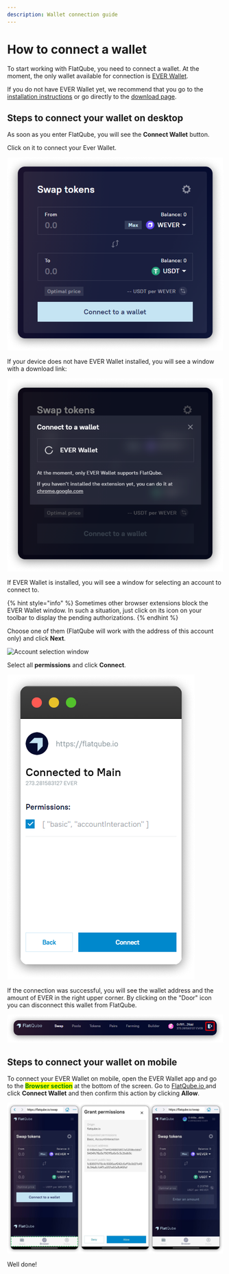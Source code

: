 ```yaml
---
description: Wallet connection guide
---
```


# How to connect a wallet

To start working with FlatQube, you need to connect a wallet. At the moment, the only wallet available for connection is [EVER Wallet](https://l1.broxus.com/everscale/wallet).

If you do not have EVER Wallet yet, we recommend that you go to the [installation instructions](https://docs.tonbridge.io/ever-wallet/getting-started-with-ton-crystal-wallet) or go directly to the [download page](https://l1.broxus.com/everscale/wallet).

## Steps to connect your wallet on desktop

As soon as you enter FlatQube, you will see the **Connect Wallet** button.

Click on it to connect your Ever Wallet.

!["Connect to a wallet" button at the Swap page](<../../.gitbook/assets/1 (1) (2) (5).png>)

If your device does not have EVER Wallet installed, you will see a window with a download link:

![Connect to a wallet with download link](../../.gitbook/assets/download.png)

If EVER Wallet is installed, you will see a window for selecting an account to connect to.

{% hint style="info" %}
Sometimes other browser extensions block the EVER Wallet window. In such a situation, just click on its icon on your toolbar to display the pending authorizations.
{% endhint %}

Choose one of them (FlatQube will work with the address of this account only) and click **Next**.

![Account selection window](<../../.gitbook/assets/frame\_generic\_dark (2).png>)

Select all **permissions** and click **Connect**.

![Permissions window](../../.gitbook/assets/permissions.png)

If the connection was successful, you will see the wallet address and the amount of EVER in the right upper corner. By clicking on the "Door" icon you can disconnect this wallet from FlatQube.

![FlatQube menu with connected wallet](../../.gitbook/assets/Leave.png)

## Steps to connect your wallet on mobile

To connect your EVER Wallet on mobile, open the EVER Wallet app and go to the <mark style="color:green;">**Browser section**</mark> at the bottom of the screen. Go to [FlatQube.io ](https://flatqube.io)and click **Connect Wallet** and then confirm this action by clicking **Allow**.

![](<../../.gitbook/assets/image (101).png>)

Well done!
